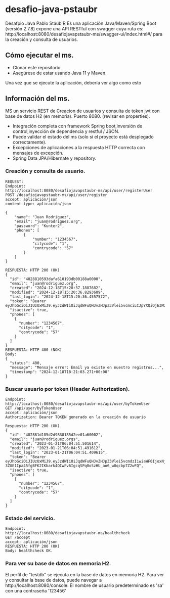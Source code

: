 # desafio-java-pstaubr

Desafpio Java Pablo Staub R
Es una aplicación Java/Maven/Spring Boot (versión 2.7.8) expone una API RESTful con swagger cuya ruta es: http://localhost:8080/desafiojavapstaubr-ms/swagger-ui/index.html#/  para la creación y consulta de usuarios.

## Cómo ejecutar el ms. ##

* Clonar este repositorio
* Asegúrese de estar usando Java 11 y Maven.

Una vez que se ejecute la aplicación, debería ver algo como esto

## Información del ms. ##

MS un servicio REST de Creacion de usuarios y consulta de token jwt con base de datos H2 (en memoria).
Puerto 8080. (revisar en properties).

* Integración completa con framework Spring boot,inversión de control,inyección de dependencia y restful / JSON.
* Puede validar el estado del ms (solo si el proyecto está desplegado correctamente).
* Excepciones de aplicaciones a la respuesta HTTP correcta con mensajes de excepción.
* Spring Data JPA/Hibernate y repository.

### Creación y consulta de usuario. ### 

```
REQUEST:
Endpoint:
http://localhost:8080/desafiojavapstaubr-ms/api/user/registerUser
POST /desafiojavapstaubr-ms/api/user/register
accept: aplicación/json
content-type: aplicación/json

{
	"name": "Juan Rodriguez",
	"email": "juan@rodriguez.org",
	"password": "Kunter2",
	"phones": [
		{
			"number": "1234567",
			"citycode": "1",
			"contrycode": "57"
		}
	]
}

RESPUESTA: HTTP 200 (OK)
{
  "id": "4028810593dafa610193db00188a0000",
  "email": "juan@rodriguez.org",
  "created": "2024-12-18T15:20:37.1887682",
  "modified": "2024-12-18T15:20:36.8293609",
  "last_login": "2024-12-18T15:20:36.4557572",
  "token": "Bearer eyJhbGciOiJIUzUxMiJ9.eyJzdWIiOiJqdWFuQHJvZHJpZ3Vlei5vcmciLCJpYXQiOjE3MzQ1NDYwMzd9.XgiwbZnFE6DI5kuh_Dr8PUn7OsyyQe6HLAT2ErLqwghCeYAn6WCv9Hu6y1e_Iwd_WacAErRmhCX3u5QnK4p01g",
  "isactive": true,
  "phones": [
    {
      "number": "1234567",
      "citycode": "1",
      "contrycode": "57"
    }
  ]
}
RESPUESTA: HTTP 400 (NOK)
Body: 
{
  "status": 400,
  "message": "Mensaje error: Email ya existe en nuestro registros...",
  "timestamp": "2024-12-18T18:21:03.271+00:00"
}
```

### Buscar usuario por token (Header Authorization). ### 

```
Endpoint:
http://localhost:8080/desafiojavapstaubr-ms/api/user/byTokenUser
GET /api/user/byTokenUser
accept: aplicación/json
Authorization: Bearer TOKEN generado en la creación de usuario

Respuesta: HTTP 200 (OK)
{
  "id": "402881d185d2d9830185d2ee01a60002",
  "email": "juan@rodriguez.orgs",
  "created": "2023-01-21T06:04:51.501614",
  "modified": "2023-01-21T06:04:51.491612",
  "last_login": "2023-01-21T06:04:51.409615",
  "token": "Bearer eyJhbGciOiJIUzUxMiJ9.eyJzdWIiOiJqdWFuQHJvZHJpZ3Vlei5vcmdzIiwiaWF0IjoxNjc0MjgxMDkxfQ.UyTlFUvvZeUFqhPxuTVkG4T5HS-3ZUE1Ipa45fgBFK2IKbark4QIwFv6IgcqSPq0oSzHU_ao6_w0qcbp7Z2wFQ",
  "isactive": true,
  "phones": [
    {
      "number": "1234567",
      "citycode": "1",
      "contrycode": "57"
    }
  ]
}
```

### Estado del servicio. ###

```
Endpoint:
http://localhost:8080/desafiojavapstaubr-ms/healthcheck
GET /accept
accept: aplicación/json
RESPUESTA: HTTP 200 (OK)
Body: healthcheck OK.
```

### Para ver su base de datos en memoria H2. ###

El perfil de "testdb" se ejecuta en la base de datos en memoria H2. Para ver y consultar la base de datos, puede navegar
a http://localhost:8080/console. El nombre de usuario predeterminado es 'sa' con una contraseña '123456'
